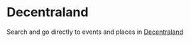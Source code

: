 # Decentraland

Search and go directly to events and places in [Decentraland](https://decentraland.org)
